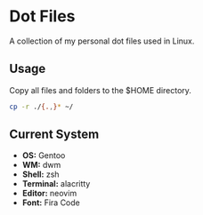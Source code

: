 # Dot Files
A collection of my personal dot files used in Linux.
## Usage
Copy all files and folders to the $HOME directory.
```sh
cp -r ./{.,}* ~/
```
## Current System
- **OS:** Gentoo
- **WM:** dwm
- **Shell:** zsh
- **Terminal:** alacritty
- **Editor:** neovim
- **Font:** Fira Code
